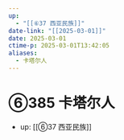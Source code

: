 ```yaml
---
up:
  - "[[⑥37 西亚民族]]"
date-link: "[[2025-03-01]]"
date: 2025-03-01
ctime-p: 2025-03-01T13:42:05
aliases:
  - 卡塔尔人
---
```


# ⑥385 卡塔尔人

- up: [[⑥37 西亚民族]]

